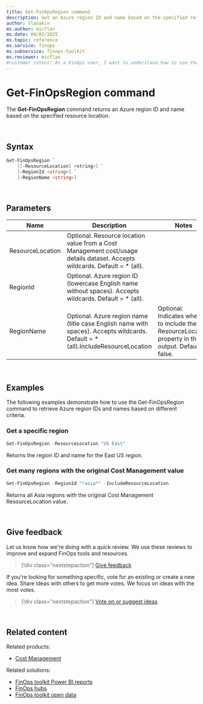 ```yaml
---
title: Get-FinOpsRegion command
description: Get an Azure region ID and name based on the specified resource location using the Get-FinOpsRegion command in the FinOpsToolkit module.
author: flanakin
ms.author: micflan
ms.date: 04/02/2025
ms.topic: reference
ms.service: finops
ms.subservice: finops-toolkit
ms.reviewer: micflan
#customer intent: As a FinOps user, I want to understand how to use the what Get-FinOpsRegion command in the FinOpsToolkit module.
---
```


<!-- markdownlint-disable-next-line MD025 -->
# Get-FinOpsRegion command

The **Get-FinOpsRegion** command returns an Azure region ID and name based on the specified resource location.

<br>

## Syntax

```powershell
Get-FinOpsRegion `
    [[-ResourceLocation] <string>] `
    [-RegionId <string>] `
    [-RegionName <string>]
```

<br>

## Parameters

| Name             | Description                                                                                                                      | Notes                                                                                                |
| ---------------- | -------------------------------------------------------------------------------------------------------------------------------- | ---------------------------------------------------------------------------------------------------- |
| ResourceLocation | Optional. Resource location value from a Cost Management cost/usage details dataset. Accepts wildcards. Default = \* (all).      |
| RegionId         | Optional. Azure region ID (lowercase English name without spaces). Accepts wildcards. Default = \* (all).                        |
| RegionName       | Optional. Azure region name (title case English name with spaces). Accepts wildcards. Default = \* (all).IncludeResourceLocation | Optional. Indicates whether to include the ResourceLocation property in the output. Default = false. |

<br>

## Examples

The following examples demonstrate how to use the Get-FinOpsRegion command to retrieve Azure region IDs and names based on different criteria.

### Get a specific region

```powershell
Get-FinOpsRegion -ResourceLocation "US East"
```

Returns the region ID and name for the East US region.

### Get many regions with the original Cost Management value

```powershell
Get-FinOpsRegion -RegionId "*asia*" -IncludeResourceLocation
```

Returns all Asia regions with the original Cost Management ResourceLocation value.

<br>

## Give feedback

Let us know how we're doing with a quick review. We use these reviews to improve and expand FinOps tools and resources.

> [!div class="nextstepaction"]
> [Give feedback](https://portal.azure.com/#view/HubsExtension/InProductFeedbackBlade/extensionName/FinOpsToolkit/cesQuestion/How%20easy%20or%20hard%20is%20it%20to%20use%20the%20FinOps%20toolkit%20PowerShell%20module%3F/cvaQuestion/How%20valuable%20are%20the%20FinOps%20toolkit%20PowerShell%20module%3F/surveyId/FTK0.11/bladeName/PowerShell/featureName/OpenData.GetRegion)

If you're looking for something specific, vote for an existing or create a new idea. Share ideas with others to get more votes. We focus on ideas with the most votes.

> [!div class="nextstepaction"]
> [Vote on or suggest ideas](https://github.com/microsoft/finops-toolkit/issues?q=is%3Aissue%20is%3Aopen%20label%3A%22Tool%3A%20PowerShell%22%20sort%3A"reactions-%2B1-desc")

<br>

## Related content

Related products:

- [Cost Management](/azure/cost-management-billing/costs/)

Related solutions:

- [FinOps toolkit Power BI reports](../../power-bi/reports.md)
- [FinOps hubs](../../hubs/finops-hubs-overview.md)
- [FinOps toolkit open data](../../open-data.md)

<br>

